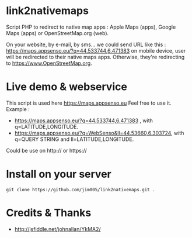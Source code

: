 # link2nativemaps
Script PHP to redirect to native map apps : Apple Maps (apps), Google Maps (apps) or OpenStreetMap.org (web).

On your website, by e-mail, by sms... we could send URL like this : 
    https://maps.appsenso.eu/?q=44.533744,6.471383
on mobile device, user will be redirected to their native maps apps. Otherwise, they're redirecting to https://www.OpenStreetMap.org.

# Live demo & webservice
This script is used here https://maps.appsenso.eu
Feel free to use it. Example :
 * https://maps.appsenso.eu/?q=44.533744,6.471383 , with q=LATITUDE,LONGITUDE.
 * https://maps.appsenso.eu/?q=WebSenso&ll=44.53660,6.303724, with q=QUERY STRING and ll=LATITUDE,LONGITUDE.

Could be use on http:// or https://  

# Install on your server
    git clone https://github.com/jim005/link2nativemaps.git . 


# Credits & Thanks
 * http://jsfiddle.net/johnallan/YkMA2/

